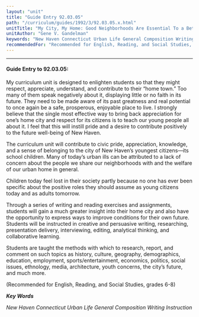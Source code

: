 ```yaml
---
layout: "unit"
title: "Guide Entry 92.03.05"
path: "/curriculum/guides/1992/3/92.03.05.x.html"
unitTitle: "My City, My Home: Good Neighborhoods Are Essential To a Better City"
unitAuthor: "Gene V. Gandelman"
keywords: "New Haven Connecticut Urban Life General Composition Writing Instruction"
recommendedFor: "Recommended for English, Reading, and Social Studies, grades 6-8"
---
```

<body>
<hr/>
<h4>
Guide Entry to 92.03.05:
</h4>
My curriculum unit is designed to enlighten students so that they might respect, appreciate, understand, and contribute to their “home town.”  Too many of them speak negatively about it, displaying little or no faith in its future.  They need to be made aware of its past greatness and real potential to once again be a safe, prosperous, enjoyable place to live.  I strongly believe that the single most effective way to bring back appreciation for one’s home city and respect for its citizens is to teach our young people all about it.  I feel that this will instill pride and a desire to contribute positively to the future well-being of New Haven.
<p>
The curriculum unit will contribute to civic pride, appreciation, knowledge, and a sense of belonging to the city of New Haven’s youngest citizens—its school children.  Many of today’s urban ills can be attributed to a lack of concern about the people we share our neighborhoods with and the welfare of our urban home in general.
</p>
<p>
Children today feel lost in their society partly because no one has ever been specific about the positive roles they should assume as young citizens today and as adults tomorrow.
</p>
<p>
Through a series of writing and reading exercises and assignments, students will gain a much greater insight into their home city and also have the opportunity to express ways to improve conditions for their own future.  Students will be instructed in creative and persuasive writing, researching, presentation delivery, interviewing, editing, analytical thinking, and collaborative learning.
</p>
<p>
Students are taught the methods with which to research, report, and comment on such topics as history, culture, geography, demographics, education, employment, sports/entertainment, economics, politics, social issues, ethnology, media, architecture, youth concerns, the city’s future, and much more.
</p>
<p>
(Recommended for English, Reading, and Social Studies, grades 6-8)
</p>
<p>
<b>
<i>
Key Words
</i>
</b>
<br/>
</p>
<p>
<i>
New Haven Connecticut Urban Life General Composition Writing Instruction
</i>
</p>
</body>